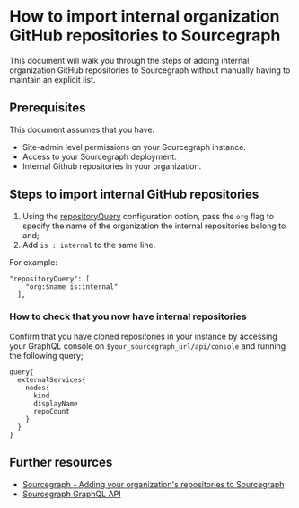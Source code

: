 # How to import internal organization GitHub repositories to Sourcegraph

This document will walk you through the steps of adding internal organization GitHub repositories to Sourcegraph without manually having to maintain an explicit list.

## Prerequisites

This document assumes that you have:

* Site-admin level permissions on your Sourcegraph instance.
* Access to your Sourcegraph deployment.
* Internal Github repositories in your organization.

## Steps to import internal GitHub repositories
1. Using the [repositoryQuery](https://docs.sourcegraph.com/admin/external_service/github#repositoryQuery) configuration option, pass the `org` flag to specify the name of the organization the internal repositories belong to and;
2. Add `is : internal` to the same line.

For example:

``` 
"repositoryQuery": [
    "org:$name is:internal"
  ],
```

### How to check that you now have internal repositories
Confirm that you have cloned repositories in your instance by accessing your GraphQL console on `$your_sourcegraph_url/api/console` and running the following query;

```
query{
  externalServices{
    nodes{
      kind
      displayName
      repoCount
    }
  }
}
```
## Further resources

* [Sourcegraph - Adding your organization's repositories to Sourcegraph](https://docs.sourcegraph.com/cloud/organizations/adding_your_org_repos_to_cloud)
* [Sourcegraph GraphQL API](https://docs.sourcegraph.com/api/graphql)